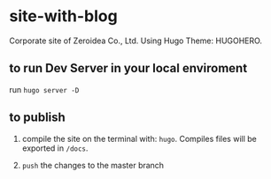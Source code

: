 # site-with-blog
  Corporate site of Zeroidea Co., Ltd. Using Hugo Theme: HUGOHERO.

## to run Dev Server in your local enviroment

  run `hugo server -D`

## to publish

  1. compile the site on the terminal with:  `hugo`.
     Compiles files will be exported in `/docs`.
  
  2. `push` the changes to the master branch
